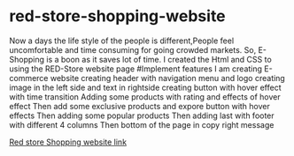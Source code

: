 # red-store-shopping-website
Now a days the life style of the people is different,People feel uncomfortable and time  consuming for going crowded markets.
 So, E-Shopping is a boon as it saves lot of time.
 I created the Html and CSS to using the RED-Store website page
 #Implement features
 I am creating E-commerce website 
creating header with navigation menu and logo
creating image in the left side and text in rightside
creating button with hover effect with time transition
Adding some products with rating and effects of hover effect
Then add some exclusive products and  expore button with hover effects
Then adding some popular products
Then adding last with footer with different 4 columns
Then bottom of the page in copy right message

 [Red store Shopping website link](https://drajkumard.github.io/red-store-shopping-website/)
